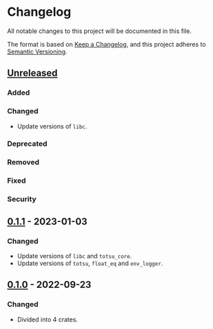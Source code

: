 # Changelog

All notable changes to this project will be documented in this file.

The format is based on [Keep a Changelog](https://keepachangelog.com/en/1.0.0/),
and this project adheres to [Semantic Versioning](https://semver.org/spec/v2.0.0.html).

## [Unreleased]
### Added
### Changed
- Update versions of `libc`.
### Deprecated
### Removed
### Fixed
### Security

## [0.1.1] - 2023-01-03
### Changed
- Update versions of `libc` and `totsu_core`.
- Update versions of `totsu`, `float_eq` and `env_logger`.

## [0.1.0] - 2022-09-23
### Changed
- Divided into 4 crates.


[unreleased]: https://github.com/convexbrain/Totsu/compare/totsu_f32cuda_v0.1.1...HEAD
[0.1.1]: https://github.com/convexbrain/Totsu/releases/tag/totsu_f32cuda_v0.1.1
[0.1.0]: https://github.com/convexbrain/Totsu/releases/tag/totsu_f32cuda_v0.1.0
